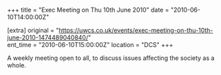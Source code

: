 +++
title = "Exec Meeting on Thu 10th June 2010"
date = "2010-06-10T14:00:00Z"

[extra]
original = "https://uwcs.co.uk/events/exec-meeting-on-thu-10th-june-2010-1474489040840/"    
ent_time = "2010-06-10T15:00:00Z"
location = "DCS"
+++

A weekly meeting open to all, to discuss issues affecting the society as a whole.

